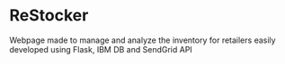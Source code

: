 # ReStocker
Webpage made to manage and analyze the inventory for retailers easily developed using Flask, IBM DB and SendGrid API
